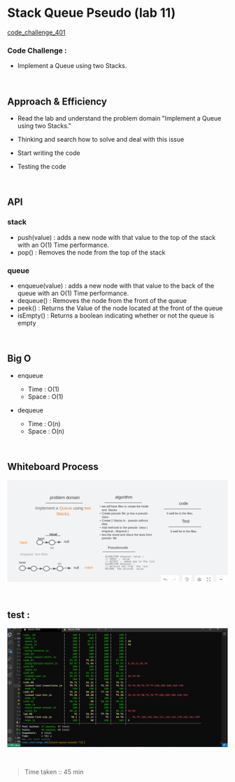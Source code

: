 # Stack Queue Pseudo (lab 11)

[code_challenge_401](https://github.com/mr-atta/code_challenge_401)

### Code Challenge :

- Implement a Queue using two Stacks.

<br>

## Approach & Efficiency

- Read the lab and understand the problem domain "Implement a Queue using two Stacks."

- Thinking and search how to solve and deal with this issue

- Start writing the code
- Testing the code

<br>

## API

### stack

- push(value) : adds a new node with that value to the top of the stack with an O(1) Time performance.
- pop() : Removes the node from the top of the stack

### queue

- enqueue(value) : adds a new node with that value to the back of the queue with an O(1) Time performance.
- dequeue() : Removes the node from the front of the queue
- peek() : Returns the Value of the node located at the front of the queue
- isEmpty() : Returns a boolean indicating whether or not the queue is empty

<br>

## Big O

- enqueue

  - Time : O(1)
  - Space : O(1)

- dequeue
  - Time : O(n)
  - Space : O(n)

<br>

## Whiteboard Process

![Whiteboard ](./img/code.11.w.PNG)

<br>

## test :

![test](./img/stack-queue-pseudo.PNG)

<br>

> Time taken :: 45 min
